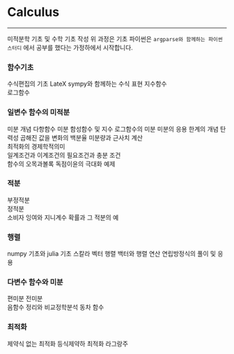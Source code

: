 # Calculus

----
미적분학 기초 및 수학 기초 작성
위 과정은 기초 파이썬은 `argparse와 함께하는 파이썬 스터디` 에서 공부를 했다는 가정하에서 시작합니다.

### 함수기초

수식편집의 기초 LateX
sympy와 함께하는 수식 표현
지수함수  
로그함수

### 일변수 함수의 미적분

미분 개념
다항함수 미분
함성함수 및 지수 로그함수의 미분
미분의 응용 한계의 개념 탄력성 곱해진 값을 변화의 백분율
미분량과 근사치 계산  
최적화의 경제학적의미  
일계조건과 이계조건의 필요조건과 충분 조건  
함수의 오목과볼록
독점이윤의 극대화 예제  

### 적분

부정적분  
정적분  
소비자 잉여와 지니계수 확률과 그 적분의 예

### 행렬

numpy 기초와 julia 기초
스칼라 벡터 행렬   백터와 행렬 연산
연립방정식의 풀이 및 응용

### 다변수 함수와 미분

편미분
전미분  
음함수 정리와  비교정학분석
동차 함수

### 최적화

제약식 없는 최적화
등식제약하 최적화
라그랑주
